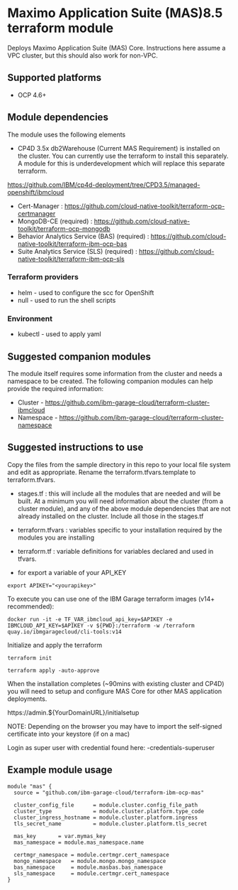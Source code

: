 #  Maximo Application Suite (MAS)8.5 terraform module

Deploys Maximo Application Suite (MAS) Core.  Instructions here assume a VPC cluster, but this should also work for non-VPC.

## Supported platforms

- OCP 4.6+

## Module dependencies

The module uses the following elements

- CP4D 3.5x db2Warehouse (Current MAS Requirement) is installed on the cluster.  You can currently use the terraform to install this separately.  A module for this is underdevelopment which will replace this separate terraform.

https://github.com/IBM/cp4d-deployment/tree/CPD3.5/managed-openshift/ibmcloud


- Cert-Manager : https://github.com/cloud-native-toolkit/terraform-ocp-certmanager
- MongoDB-CE (required) : https://github.com/cloud-native-toolkit/terraform-ocp-mongodb
- Behavior Analytics Service (BAS) (required) : https://github.com/cloud-native-toolkit/terraform-ibm-ocp-bas
- Suite Analytics Service (SLS) (required) : https://github.com/cloud-native-toolkit/terraform-ibm-ocp-sls

### Terraform providers

- helm - used to configure the scc for OpenShift
- null - used to run the shell scripts

### Environment

- kubectl - used to apply yaml 

## Suggested companion modules

The module itself requires some information from the cluster and needs a
namespace to be created. The following companion
modules can help provide the required information:

- Cluster - https://github.com/ibm-garage-cloud/terraform-cluster-ibmcloud
- Namespace - https://github.com/ibm-garage-cloud/terraform-cluster-namespace

## Suggested instructions to use

Copy the files from the sample directory in this repo to your local file system and edit as appropriate.  Rename the terraform.tfvars.template to terraform.tfvars.

- stages.tf : this will include all the modules that are needed and will be built.  At a minimum you will need information about the cluster (from a cluster module), and any of the above module dependencies that are not already installed on the cluster.  Include all those in the stages.tf

- terraform.tfvars : variables specific to your installation required by the modules you are installing

- terraform.tf : variable definitions for variables declared and used in tfvars.

- for export a variable of your API_KEY

`export APIKEY="<yourapikey>"`

To execute you can use one of the IBM Garage terraform images (v14+ recommended):

`docker run -it -e TF_VAR_ibmcloud_api_key=$APIKEY -e IBMCLOUD_API_KEY=$APIKEY -v ${PWD}:/terraform -w /terraform quay.io/ibmgaragecloud/cli-tools:v14`

Initialize and apply the terraform

`terraform init`

`terraform apply -auto-approve`

When the installation completes (~90mins with existing cluster and CP4D) you will need to setup and configure MAS Core for other MAS application deployments.  

https://admin.${YourDomainURL}/initialsetup

NOTE: Depending on the browser you may have to import the self-signed certificate into your keystore (if on a mac)

Login as super user with credential found here: <yourmasInstanceID>-credentials-superuser


## Example module usage

```hcl-terraform
module "mas" {
  source = "github.com/ibm-garage-cloud/terraform-ibm-ocp-mas"

  cluster_config_file      = module.cluster.config_file_path
  cluster_type             = module.cluster.platform.type_code
  cluster_ingress_hostname = module.cluster.platform.ingress
  tls_secret_name          = module.cluster.platform.tls_secret
  
  mas_key       = var.mymas_key
  mas_namespace = module.mas_namespace.name
  
  certmgr_namespace = module.certmgr.cert_namespace
  mongo_namespace   = module.mongo.mongo_namespace
  bas_namespace     = module.masbas.bas_namespace
  sls_namespace     = module.certmgr.cert_namespace
}
```

